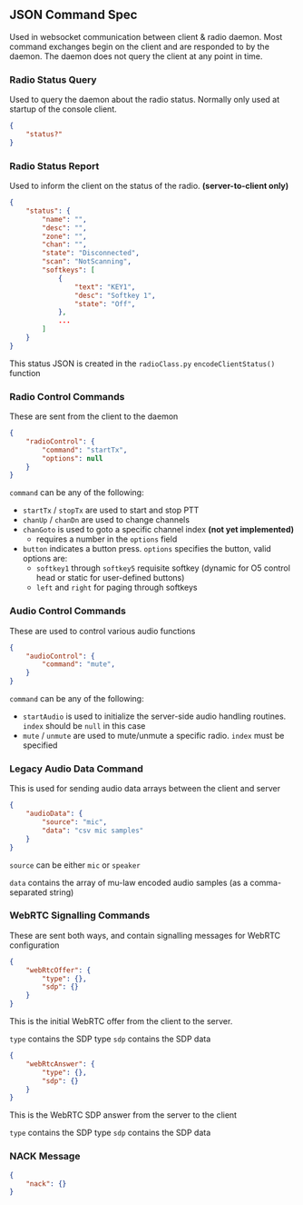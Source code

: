 ## JSON Command Spec

Used in websocket communication between client & radio daemon. Most command exchanges begin on the client and are responded to by the daemon. The daemon does not query the client at any point in time.

### Radio Status Query

Used to query the daemon about the radio status. Normally only used at startup of the console client.

```json
{
    "status?"
}
```

### Radio Status Report

Used to inform the client on the status of the radio. **(server-to-client only)**

```json
{
    "status": {
        "name": "",
        "desc": "",
        "zone": "",
        "chan": "",
        "state": "Disconnected",
        "scan": "NotScanning",
        "softkeys": [
            {
                "text": "KEY1",
                "desc": "Softkey 1",
                "state": "Off",
            },
            ...
        ]
    }
}
```

This status JSON is created in the `radioClass.py` `encodeClientStatus()` function

### Radio Control Commands

These are sent from the client to the daemon

```json
{
    "radioControl": {
        "command": "startTx",
        "options": null
    }
}
```

`command` can be any of the following:
- `startTx` / `stopTx` are used to start and stop PTT
- `chanUp` / `chanDn` are used to change channels
- `chanGoto` is used to goto a specific channel index **(not yet implemented)**
   - requires a number in the `options` field
- `button` indicates a button press. `options` specifies the button, valid options are:
   - `softkey1` through `softkey5` requisite softkey (dynamic for O5 control head or static for user-defined buttons)
   - `left` and `right` for paging through softkeys

### Audio Control Commands

These are used to control various audio functions

```json
{
    "audioControl": {
        "command": "mute",
    }
}
```

`command` can be any of the following:
 - `startAudio` is used to initialize the server-side audio handling routines. `index` should be `null` in this case
 - `mute` / `unmute` are used to mute/unmute a specific radio. `index` must be specified
 

### Legacy Audio Data Command

This is used for sending audio data arrays between the client and server

```json
{
    "audioData": {
        "source": "mic",
        "data": "csv mic samples"
    }
}
```

`source` can be either `mic` or `speaker`

`data` contains the array of mu-law encoded audio samples (as a comma-separated string)

### WebRTC Signalling Commands

These are sent both ways, and contain signalling messages for WebRTC configuration

```json
{
    "webRtcOffer": {
        "type": {},
        "sdp": {}
    }
}
```

This is the initial WebRTC offer from the client to the server.

`type` contains the SDP type
`sdp` contains the SDP data

```json
{
    "webRtcAnswer": {
        "type": {},
        "sdp": {}
    }
}
```

This is the WebRTC SDP answer from the server to the client

`type` contains the SDP type
`sdp` contains the SDP data

### NACK Message

```json
{
    "nack": {}
}
```